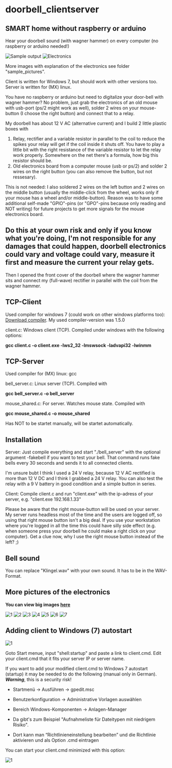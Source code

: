 # doorbell_clientserver
## SMART home without raspberry or arduino
Hear your doorbell sound (with wagner hammer) on every computer (no raspberry or arduino needed!)

![Sample output](https://github.com/jk-85/doorbell_clientserver/blob/main/sample_pictures/Sample_Output.jpg)
![Electronics](https://github.com/jk-85/doorbell_clientserver/blob/main/sample_pictures/Electronics.jpg)

More images with explanation of the electronics see folder "sample_pictures".

Client is written for Windows 7, but should work with other versions too. Server is written for (MX) linux.

You have no raspberry or arduino but need to digitalize your door-bell with wagner hammer? No problem, just grab the electronics of an old mouse with usb-port (ps/2 might work as well), solder 2 wires on your mouse-button (I choose the right button) and connect that to a relay.

My doorbell has about 12 V AC (alternative current) and I build 2 little plastic boxes with

1) Relay, rectifier and a variable resistor in parallel to the coil to reduce the spikes your relay will get if the coil inside it shuts off. You have to play a little bit with the right resistance of the variable resistor to let the relay work properly. Somewhere on the net there's a formula, how big this resistor should be.
2) Old electronics board from a computer mouse (usb or ps/2) and solder 2 wires on the right button (you can also remove the button, but not ressesary).

This is not needed: I also soldered 2 wires on the left button and 2 wires on the middle button (usually the middle-click from the wheel, works only if your mouse has a wheel and/or middle-button). Reason was to have some additional self-made "GPIO"-pins (or "GPO"-pins because only reading and NOT writing) for future projects to get more signals for the mouse electronics board.

## Do this at your own risk and only if you know what you're doing, I'm not responsible for any damages that could happen, doorbell electronics could vary and voltage could vary, measure it first and measure the current your relay gets. 
Then I opened the front cover of the doorbell where the wagner hammer sits and connect my (full-wave) rectifier in parallel with the coil from the wagner hammer.

## TCP-Client
Used compiler for windows 7 (could work on other windows platforms too): [Download compiler](http://win-builds.org/doku.php/download_and_installation_from_windows). My used compiler-version was 1.5.0

client.c: Windows client (TCP). Compiled under windows with the following options:

**gcc client.c -o client.exe -lws2_32 -lmswsock -ladvapi32 -lwinmm**

## TCP-Server
Used compiler for (MX) linux: gcc

bell_server.c: Linux server (TCP). Compiled with

**gcc bell_server.c -o bell_server**

mouse_shared.c: For server. Watches mouse state. Compiled with

**gcc mouse_shared.c -o mouse_shared**

Has NOT to be startet manually, will be startet automatically.

## Installation
Server: Just compile everything and start "./bell_server" with the optional argument -fakebell if you want to test your bell. That command runs fake bells every 30 seconds and sends it to all connected clients.

I'm unsure bubt I think I used a 24 V relay, because 12 V AC rectified is more than 12 V DC and I think I grabbed a 24 V relay. You can also test the relay with a 9 V battery in good condition and a simple button in series.

Client: Compile client.c and run "client.exe" with the ip-adress of your server, e.g. "client.exe 192.168.1.33"

Please be aware that the right mouse-button will be used on your server. My server runs headless most of the time and the users are logged off, so using that right mouse button isn't a big deal. If you use your workstation where you're logged in all the time this could have silly side effect (e.g. when someone press your doorbell he could make a right click on your computer). Get a clue now, why I use the right mouse button instead of the left? ;)

## Bell sound
You can replace "Klingel.wav" with your own sound. It has to be in the WAV-Format.

## More pictures of the electronics
**You can view big images [here](https://github.com/jk-85/doorbell_clientserver/tree/main/sample_pictures)**

![1](https://github.com/jk-85/doorbell_clientserver/blob/main/sample_pictures/small/Doorbell_Complete.JPG)
![2](https://github.com/jk-85/doorbell_clientserver/blob/main/sample_pictures/small/Doorbell_Modification_.JPG)
![3](https://github.com/jk-85/doorbell_clientserver/blob/main/sample_pictures/small/Doorbell_Modification.JPG)
![4](https://github.com/jk-85/doorbell_clientserver/blob/main/sample_pictures/small/Doorbell_Modification2.JPG)
![5](https://github.com/jk-85/doorbell_clientserver/blob/main/sample_pictures/small/Doorbell_Modification3.JPG)
![6](https://github.com/jk-85/doorbell_clientserver/blob/main/sample_pictures/small/Doorbell_Modification4.JPG)
![7](https://github.com/jk-85/doorbell_clientserver/blob/main/sample_pictures/small/Doorbell_Modification5.JPG)

## Adding client to Windows (7) autostart
![1](https://github.com/jk-85/doorbell_clientserver/blob/main/sample_pictures/security_warning.jpg)

Goto Start menue, input "shell:startup" and paste a link to client.cmd. Edit your client.cmd that it fits your server IP or server name.

If you want to add your modified client.cmd to Windows 7 autostart (startup) it may be needed to do the following (manual only in German). **_Warning_**, this is a security risk!

- Startmenü -> Ausführen -> gpedit.msc

- Benutzerkonfiguration -> Administrative Vorlagen auswählen
 
- Bereich Windows-Komponenten -> Anlagen-Manager
 
- Da gibt's zum Beispiel "Aufnahmeliste für Dateitypen mit niedrigem Risiko".
 
- Dort kann man “Richtlinieneinstellung bearbeiten” und die Richtlinie aktivieren und als Option .cmd eintragen

You can start your client.cmd minimized with this option:

![1](https://github.com/jk-85/doorbell_clientserver/blob/main/sample_pictures/startup.jpg)
